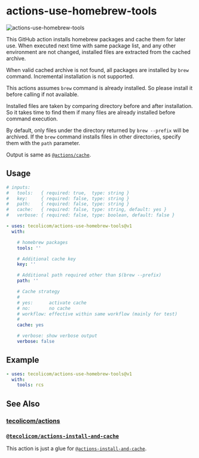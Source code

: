 # actions-use-homebrew-tools

![actions-use-homebrew-tools](https://github.com/tecolicom/actions-use-homebrew-tools/actions/workflows/test.yml/badge.svg)

This GitHub action installs homebrew packages and cache them for later
use.  When executed next time with same package list, and any other
environment are not changed, installed files are extracted from the
cached archive.

When valid cached archive is not found, all packages are installed by
`brew` command.  Incremental installation is not supported.

This actions assumes `brew` command is already installed.  So please
install it before calling if not available.

Installed files are taken by comparing directory before and after
installation.  So it takes time to find them if many files are already
installed before command execution.

By default, only files under the directory returned by `brew --prefix`
will be archived.  If the `brew` command installs files in other
directories, specify them with the `path` parameter.

Output is same as
[`@actions/cache`](https://github.com/actions/cache).

## Usage

```yaml
# inputs:
#   tools:   { required: true,  type: string }
#   key:     { required: false, type: string }
#   path:    { required: false, type: string }
#   cache:   { required: false, type: string, default: yes }
#   verbose: { required: false, type: boolean, default: false }

- uses: tecolicom/actions-use-homebrew-tools@v1
  with:

    # homebrew packages
    tools: ''

    # Additional cache key
    key: ''

    # Additional path required other than $(brew --prefix)
    path: ''

    # Cache strategy
    #
    # yes:      activate cache
    # no:       no cache
    # workflow: effective within same workflow (mainly for test)
    #
    cache: yes

    # verbose: show verbose output
    verbose: false
```

## Example

```yaml
- uses: tecolicom/actions-use-homebrew-tools@v1
  with:
    tools: rcs
```

## See Also

### [tecolicom/actions](https://github.com/tecolicom/actions)

### [`@tecolicom/actions-install-and-cache`](https://github.com/tecolicom/actions-install-and-cache)

This action is just a glue for
[`@actions-install-and-cache`](https://github.com/tecolicom/actions-install-and-cache).
